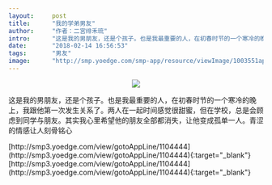 ```yaml
---
layout:     post
title:      "我的学弟男友"
author:     "作者：二宮绯禾琉"
intro:      "这是我的男朋友，还是个孩子。也是我最重要的人，在初春时节的一个寒冷的晚上，我跟他第一次发生关系了。两人在一起时间感觉很甜蜜，但在学校，总是会顾虑到同学与朋友。其实我心里希望他的朋友全部都消失，让他变成孤单一人。青涩的情感让人刻骨铭心"
date:       "2018-02-14 16:56:53"
tags:       "男友"
image:      "http://smp.yoedge.com/smp-app/resource/viewImage/1003551appline.png"
---
```

<div style="text-align: center">
<p><img src="http://smp.yoedge.com/smp-app/resource/viewImage/1003551appline.png"/></p>
</div>
<p class="post-meta">
<span>这是我的男朋友，还是个孩子。也是我最重要的人，在初春时节的一个寒冷的晚上，我跟他第一次发生关系了。两人在一起时间感觉很甜蜜，但在学校，总是会顾虑到同学与朋友。其实我心里希望他的朋友全部都消失，让他变成孤单一人。青涩的情感让人刻骨铭心</span>
</p>
[http://smp3.yoedge.com/view/gotoAppLine/1104444](http://smp3.yoedge.com/view/gotoAppLine/1104444){:target="_blank"}
[http://smp3.yoedge.com/view/gotoAppLine/1104444](http://smp3.yoedge.com/view/gotoAppLine/1104444){:target="_blank"}


